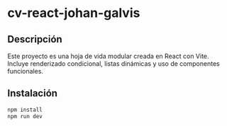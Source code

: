 # cv-react-johan-galvis

## Descripción

Este proyecto es una hoja de vida modular creada en React con Vite. Incluye renderizado condicional, listas dinámicas y uso de componentes funcionales.

## Instalación

```bash
npm install
npm run dev
